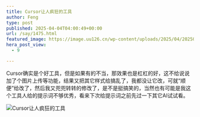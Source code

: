 ```yaml
---
title: Cursor让人疯狂的工具
author: Feng
type: post
published: 2025-04-04T04:00:49+00:00
url: /say/1475.html
featured_image: https://image.uu126.cn/wp-content/uploads/2025/04/20250404120049483.webp
hera_post_view:
  - 9

---
```

Cursor确实是个好工具，但是如果有的不当，那效果也是杠杠的好，这不给说说加了个图片上传等功能，结果又把其它样式给搞乱了，我都没让它改，可就“顺便”给改了，然后我又兜兜转转的修改了，是不是挺搞笑的，当然也有可能是我这个工具人给的提示词不够优秀，看来下次给提示词之前先过一下其它AI试试看。

<div class="note-item-image">
  <img decoding="async" src="https://image.uu126.cn/wp-content/uploads/2025/04/20250404120049483.webp!Tupian01" alt="Cursor让人疯狂的工具" />
</div>